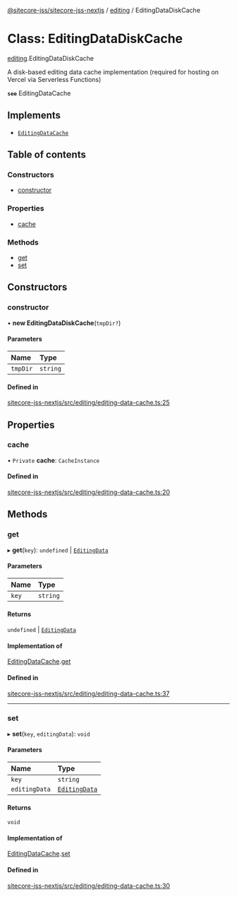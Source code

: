 [@sitecore-jss/sitecore-jss-nextjs](../README.md) / [editing](../modules/editing.md) / EditingDataDiskCache

# Class: EditingDataDiskCache

[editing](../modules/editing.md).EditingDataDiskCache

A disk-based editing data cache implementation (required for hosting on Vercel via Serverless Functions)

**`see`** EditingDataCache

## Implements

- [`EditingDataCache`](../interfaces/editing.EditingDataCache.md)

## Table of contents

### Constructors

- [constructor](editing.EditingDataDiskCache.md#constructor)

### Properties

- [cache](editing.EditingDataDiskCache.md#cache)

### Methods

- [get](editing.EditingDataDiskCache.md#get)
- [set](editing.EditingDataDiskCache.md#set)

## Constructors

### constructor

• **new EditingDataDiskCache**(`tmpDir?`)

#### Parameters

| Name | Type |
| :------ | :------ |
| `tmpDir` | `string` |

#### Defined in

[sitecore-jss-nextjs/src/editing/editing-data-cache.ts:25](https://github.com/Sitecore/jss/blob/f3aaeea83/packages/sitecore-jss-nextjs/src/editing/editing-data-cache.ts#L25)

## Properties

### cache

• `Private` **cache**: `CacheInstance`

#### Defined in

[sitecore-jss-nextjs/src/editing/editing-data-cache.ts:20](https://github.com/Sitecore/jss/blob/f3aaeea83/packages/sitecore-jss-nextjs/src/editing/editing-data-cache.ts#L20)

## Methods

### get

▸ **get**(`key`): `undefined` \| [`EditingData`](../modules/editing.md#editingdata)

#### Parameters

| Name | Type |
| :------ | :------ |
| `key` | `string` |

#### Returns

`undefined` \| [`EditingData`](../modules/editing.md#editingdata)

#### Implementation of

[EditingDataCache](../interfaces/editing.EditingDataCache.md).[get](../interfaces/editing.EditingDataCache.md#get)

#### Defined in

[sitecore-jss-nextjs/src/editing/editing-data-cache.ts:37](https://github.com/Sitecore/jss/blob/f3aaeea83/packages/sitecore-jss-nextjs/src/editing/editing-data-cache.ts#L37)

___

### set

▸ **set**(`key`, `editingData`): `void`

#### Parameters

| Name | Type |
| :------ | :------ |
| `key` | `string` |
| `editingData` | [`EditingData`](../modules/editing.md#editingdata) |

#### Returns

`void`

#### Implementation of

[EditingDataCache](../interfaces/editing.EditingDataCache.md).[set](../interfaces/editing.EditingDataCache.md#set)

#### Defined in

[sitecore-jss-nextjs/src/editing/editing-data-cache.ts:30](https://github.com/Sitecore/jss/blob/f3aaeea83/packages/sitecore-jss-nextjs/src/editing/editing-data-cache.ts#L30)
